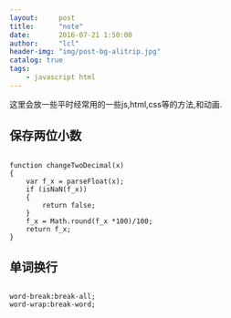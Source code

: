 ```yaml
---
layout:     post
title:      "note"
date:       2016-07-21 1:50:00
author:     "lcl"
header-img: "img/post-bg-alitrip.jpg"
catalog: true
tags:
    - javascript html
---
```


这里会放一些平时经常用的一些js,html,css等的方法,和动画.

## 保存两位小数

```

function changeTwoDecimal(x)
{
    var f_x = parseFloat(x);
    if (isNaN(f_x))
    {
        return false;
    }
    f_x = Math.round(f_x *100)/100;
    return f_x;
}

```


## 单词换行

```

word-break:break-all;
word-wrap:break-word;

```